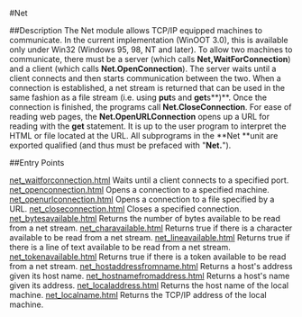 
#Net

##Description
The Net module allows TCP/IP equipped machines to communicate. In the current implementation (WinOOT 3.0), this is available only under Win32 (Windows 95, 98, NT and later).
To allow two machines to communicate, there must be a server (which calls **Net,WaitForConnection**) and a client (which calls **Net.OpenConnection**). The server waits until a client connects and then starts communication between the two. When a connection is established, a net stream is returned that can be used in the same fashion as a file stream (i.e. using **put**s and **get**s**)**.  Once the connection is finished, the programs call **Net.CloseConnection**.
For ease of reading web pages, the **Net.OpenURLConnection** opens up a URL for reading with the **get** statement. It is up to the user program to interpret the HTML or file located at the URL.
All subprograms in the **Net **unit are exported qualified (and thus must be prefaced with "**Net.**").



##Entry Points

[net_waitforconnection.html](**WaitForConnection**) Waits until a client connects to a specified port.
[net_openconnection.html](**OpenConnection**) Opens a connection to a specified machine.
[net_openurlconnection.html](**OpenURLConnection**) Opens a connection to a file specified by a URL.
[net_closeconnection.html](**CloseConnection**) Closes a specified connection.
[net_bytesavailable.html](**BytesAvailable**) Returns the number of bytes available to be read from a net stream.
[net_charavailable.html](**CharAvailable**) Returns true if there is a character available to be read from a net stream.
[net_lineavailable.html](**LineAvailable**) Returns true if there is a line of text available to be read from a net stream.
[net_tokenavailable.html](**TokenAvailable**) Returns true if there is a token available to be read from a net stream.
[net_hostaddressfromname.html](**HostAddressFromName**) Returns a host's address given its host name.
[net_hostnamefromaddress.html](**HostNameFromAddress**) Returns a host's name given its address.
[net_localaddress.html](**LocalAddress**) Returns the host name of the local machine.
[net_localname.html](**LocalName**) Returns the TCP/IP address of the local machine.


